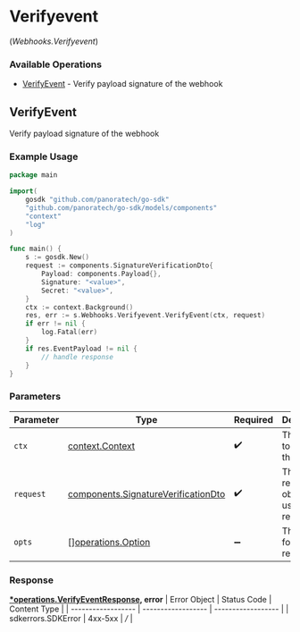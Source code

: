 # Verifyevent
(*Webhooks.Verifyevent*)

### Available Operations

* [VerifyEvent](#verifyevent) - Verify payload signature of the webhook

## VerifyEvent

Verify payload signature of the webhook

### Example Usage

```go
package main

import(
	gosdk "github.com/panoratech/go-sdk"
	"github.com/panoratech/go-sdk/models/components"
	"context"
	"log"
)

func main() {
    s := gosdk.New()
    request := components.SignatureVerificationDto{
        Payload: components.Payload{},
        Signature: "<value>",
        Secret: "<value>",
    }
    ctx := context.Background()
    res, err := s.Webhooks.Verifyevent.VerifyEvent(ctx, request)
    if err != nil {
        log.Fatal(err)
    }
    if res.EventPayload != nil {
        // handle response
    }
}
```

### Parameters

| Parameter                                                                                  | Type                                                                                       | Required                                                                                   | Description                                                                                |
| ------------------------------------------------------------------------------------------ | ------------------------------------------------------------------------------------------ | ------------------------------------------------------------------------------------------ | ------------------------------------------------------------------------------------------ |
| `ctx`                                                                                      | [context.Context](https://pkg.go.dev/context#Context)                                      | :heavy_check_mark:                                                                         | The context to use for the request.                                                        |
| `request`                                                                                  | [components.SignatureVerificationDto](../../models/components/signatureverificationdto.md) | :heavy_check_mark:                                                                         | The request object to use for the request.                                                 |
| `opts`                                                                                     | [][operations.Option](../../models/operations/option.md)                                   | :heavy_minus_sign:                                                                         | The options for this request.                                                              |


### Response

**[*operations.VerifyEventResponse](../../models/operations/verifyeventresponse.md), error**
| Error Object       | Status Code        | Content Type       |
| ------------------ | ------------------ | ------------------ |
| sdkerrors.SDKError | 4xx-5xx            | */*                |
